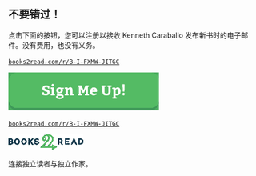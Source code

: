 ## 不要错过！

点击下面的按钮，您可以注册以接收 Kenneth Caraballo 发布新书时的电子邮件。没有费用，也没有义务。

[`books2read.com/r/B-I-FXMW-JITGC`](https://books2read.com/r/B-I-FXMW-JITGC)

![Sign Me Up](img/image-ILO9E1ZV.png)

[`books2read.com/r/B-I-FXMW-JITGC`](https://books2read.com/r/B-I-FXMW-JITGC)

![books2read](img/image-Z65I2NZT.png)

连接独立读者与独立作家。
